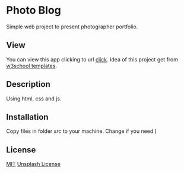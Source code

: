 # Photo Blog

Simple web project to present photographer portfolio.

## View

You can view this app clicking to url [click](photographer-portfolio.surge.sh). Idea of this project get from [w3school templates](https://www.w3schools.com/w3css/tryw3css_templates_portfolio2.htm#).

## Description

Using html, css and js.

## Installation

Copy files in folder *src* to your machine. Change if you need )

## License

[MIT](https://choosealicense.com/licenses/mit/)
[Unsplash License](https://unsplash.com/license)
